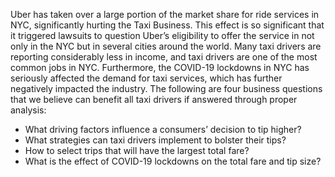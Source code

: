 Uber has taken over a large portion of the market share for ride services in NYC, significantly hurting the Taxi Business. This effect is so significant that it triggered lawsuits to question Uber’s eligibility to offer the service in not only in the NYC but in several cities around the world.
Many taxi drivers are reporting considerably less in income, and taxi drivers are one of the most common jobs in NYC. Furthermore, the COVID-19 lockdowns in NYC has seriously affected the demand for taxi services, which has further negatively impacted the industry. The following are four business questions that we believe can benefit all taxi drivers if answered through proper analysis:
-	What driving factors influence a consumers’ decision to tip higher?
-	What strategies can taxi drivers implement to bolster their tips?
-	How to select trips that will have the largest total fare?
-	What is the effect of COVID-19 lockdowns on the total fare and tip size?

